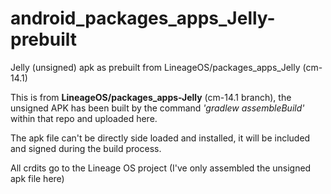 # android_packages_apps_Jelly-prebuilt
Jelly (unsigned) apk as prebuilt from LineageOS/packages_apps_Jelly (cm-14.1)

This is from **LineageOS/packages_apps-Jelly** (cm-14.1 branch), the unsigned 
APK has been built by the command *'gradlew assembleBuild'* within that repo
and uploaded here. 

The apk file can't be directly side loaded and installed, it will be included and signed during the 
build process.

All crdits go to the Lineage OS project (I've only assembled the unsigned apk file here)
